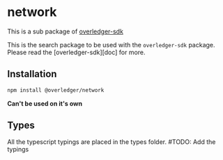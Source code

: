 # network

This is a sub package of [overledger-sdk][repo]

This is the search package to be used with the `overledger-sdk` package. Please read the [overledger-sdk][doc] for more.

## Installation

```bash
npm install @overledger/network
```

**Can't be used on it's own**

## Types 

All the typescript typings are placed in the types folder. 
#TODO: Add the typings

[docs]: https://github.com/quantnetwork/overledger-sdk-javascript/blob/master/README.md
[repo]: https://github.com/quantnetwork/overledger-sdk-javascript
